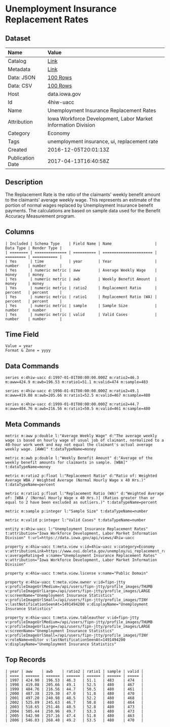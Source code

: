 # Unemployment Insurance Replacement Rates

## Dataset

| Name | Value |
| :--- | :---- |
| Catalog | [Link](https://catalog.data.gov/dataset/unemployment-insurance-replacement-rates) |
| Metadata | [Link](https://data.iowa.gov/api/views/4hiw-uacc) |
| Data: JSON | [100 Rows](https://data.iowa.gov/api/views/4hiw-uacc/rows.json?max_rows=100) |
| Data: CSV | [100 Rows](https://data.iowa.gov/api/views/4hiw-uacc/rows.csv?max_rows=100) |
| Host | data.iowa.gov |
| Id | 4hiw-uacc |
| Name | Unemployment Insurance Replacement Rates |
| Attribution | Iowa Workforce Development, Labor Market Information Division |
| Category | Economy |
| Tags | unemployment insurance, ui, replacement rate |
| Created | 2016-12-05T20:01:13Z |
| Publication Date | 2017-04-13T16:40:58Z |

## Description

The Replacement Rate is the ratio of the claimants' weekly benefit amount to the claimants' average weekly wage.  This represents an estimate of the portion of normal wages replaced by Unemployment Insurance benefit payments.  The calculations are based on sample data used for the Benefit Accuracy Measurement program.

## Columns

```ls
| Included | Schema Type    | Field Name | Name                   | Data Type | Render Type |
| ======== | ============== | ========== | ====================== | ========= | =========== |
| Yes      | time           | year       | Year                   | number    | number      |
| Yes      | numeric metric | aww        | Average Weekly Wage    | money     | money       |
| Yes      | numeric metric | awb        | Weekly Benefit Amount  | money     | money       |
| Yes      | numeric metric | ratio2     | Replacement Ratio      | percent   | percent     |
| Yes      | numeric metric | ratio1     | Replacement Ratio (WA) | percent   | percent     |
| Yes      | numeric metric | sample     | Sample Size            | number    | number      |
| Yes      | numeric metric | valid      | Valid Cases            | number    | number      |
```

## Time Field

```ls
Value = year
Format & Zone = yyyy
```

## Data Commands

```ls
series e:4hiw-uacc d:1997-01-01T00:00:00.000Z m:ratio2=46.3 m:aww=424.9 m:awb=196.53 m:ratio1=51.1 m:valid=474 m:sample=483

series e:4hiw-uacc d:1998-01-01T00:00:00.000Z m:ratio2=49.1 m:aww=419.08 m:awb=205.66 m:ratio1=52.5 m:valid=467 m:sample=480

series e:4hiw-uacc d:1999-01-01T00:00:00.000Z m:ratio2=44.7 m:aww=484.76 m:awb=216.56 m:ratio1=50.5 m:valid=461 m:sample=480
```

## Meta Commands

```ls
metric m:aww p:double l:"Average Weekly Wage" d:"The average weekly wage is based on hourly wage of usual job of claimant, normalized to a 40-hour work week and may not equal the claimant's actual average weekly wage. [AWW]" t:dataTypeName=money

metric m:awb p:double l:"Weekly Benefit Amount" d:"Average of the weekly benefit amounts for claimants in sample. [WBA]" t:dataTypeName=money

metric m:ratio2 p:float l:"Replacement Ratio" d:"Ratio of: Weighted Average WBA / Weighted Average (Normal Hourly Wage x 40 Hrs.)" t:dataTypeName=percent

metric m:ratio1 p:float l:"Replacement Ratio (WA)" d:"Weighted Average of: [WBA / (Normal Hourly Wage x 40 Hrs.)] (Ratios greater than or equal to 2 have been excluded as outliers.)" t:dataTypeName=percent

metric m:sample p:integer l:"Sample Size" t:dataTypeName=number

metric m:valid p:integer l:"Valid Cases" t:dataTypeName=number

entity e:4hiw-uacc l:"Unemployment Insurance Replacement Rates" t:attribution="Iowa Workforce Development, Labor Market Information Division" t:url=https://data.iowa.gov/api/views/4hiw-uacc

property e:4hiw-uacc t:meta.view v:id=4hiw-uacc v:category=Economy v:attributionLink=https://www.oui.doleta.gov/unemploy/ui_replacement_rates.asp v:averageRating=0 v:name="Unemployment Insurance Replacement Rates" v:attribution="Iowa Workforce Development, Labor Market Information Division"

property e:4hiw-uacc t:meta.view.license v:name="Public Domain"

property e:4hiw-uacc t:meta.view.owner v:id=fipn-jtty v:profileImageUrlMedium=/api/users/fipn-jtty/profile_images/THUMB v:profileImageUrlLarge=/api/users/fipn-jtty/profile_images/LARGE v:screenName="Unemployment Insurance Statistics" v:profileImageUrlSmall=/api/users/fipn-jtty/profile_images/TINY v:lastNotificationSeenAt=1491494200 v:displayName="Unemployment Insurance Statistics"

property e:4hiw-uacc t:meta.view.tableauthor v:id=fipn-jtty v:profileImageUrlMedium=/api/users/fipn-jtty/profile_images/THUMB v:profileImageUrlLarge=/api/users/fipn-jtty/profile_images/LARGE v:screenName="Unemployment Insurance Statistics" v:profileImageUrlSmall=/api/users/fipn-jtty/profile_images/TINY v:roleName=editor v:lastNotificationSeenAt=1491494200 v:displayName="Unemployment Insurance Statistics"
```

## Top Records

```ls
| year | aww    | awb    | ratio2 | ratio1 | sample | valid | 
| ==== | ====== | ====== | ====== | ====== | ====== | ===== | 
| 1997 | 424.90 | 196.53 | 46.3   | 51.1   | 483    | 474   | 
| 1998 | 419.08 | 205.66 | 49.1   | 52.5   | 480    | 467   | 
| 1999 | 484.76 | 216.56 | 44.7   | 50.5   | 480    | 461   | 
| 2000 | 487.38 | 229.30 | 47.0   | 51.8   | 480    | 470   | 
| 2001 | 497.20 | 240.98 | 48.5   | 52.2   | 480    | 468   | 
| 2002 | 525.89 | 245.63 | 46.7   | 50.8   | 480    | 464   | 
| 2003 | 518.65 | 251.46 | 48.5   | 52.8   | 480    | 473   | 
| 2004 | 505.44 | 250.96 | 49.7   | 53.3   | 480    | 473   | 
| 2005 | 542.98 | 257.16 | 47.4   | 51.8   | 480    | 463   | 
| 2006 | 546.03 | 268.40 | 49.2   | 53.5   | 480    | 470   | 
```